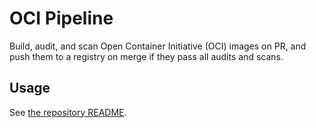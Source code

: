 # OCI Pipeline

Build, audit, and scan Open Container Initiative (OCI) images on PR, and push them to a registry on merge if they pass all audits and scans.

## Usage

See [the repository README](../README.md#Usage).
